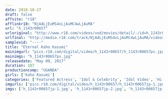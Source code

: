 ```yaml
---
date: 2018-10-27
draft: false
affsite: "r18"
afflinkr18: "NjA4LjEuMS4xLjAuMC4wLjAuMA"
url: "h_1143r00657"
urloriginal: "http://www.r18.com/videos/vod/movies/detail/-/id=h_1143r00657"
urlfinal: "http://media.r18.com/track/NjA4LjEuMS4xLjAuMC4wLjAuMA/videos/vod/movies/detail/-/id=h_1143r00657"
samplevid: "----"
title: "Eternal Kaho Kasumi"
mainimgurl: "pics.r18.com/digital/video/h_1143r00657/h_1143r00657ps.jpg"
mainimgs: "h_1143r00657ps.jpg"
releasedate: "May 09, 2017"
duration: 187
productioncomp: "UGANDA"
girls: ['Kaho Kasumi']
categories: ['Featured Actress', 'Idol & Celebrity', 'Idol Video', 'Hi-Def']
imgurls: ['pics.r18.com/digital/video/h_1143r00657/h_1143r00657jp-1.jpg', 'pics.r18.com/digital/video/h_1143r00657/h_1143r00657jp-2.jpg', 'pics.r18.com/digital/video/h_1143r00657/h_1143r00657jp-3.jpg', 'pics.r18.com/digital/video/h_1143r00657/h_1143r00657jp-4.jpg', 'pics.r18.com/digital/video/h_1143r00657/h_1143r00657jp-5.jpg', 'pics.r18.com/digital/video/h_1143r00657/h_1143r00657jp-6.jpg', 'pics.r18.com/digital/video/h_1143r00657/h_1143r00657jp-7.jpg', 'pics.r18.com/digital/video/h_1143r00657/h_1143r00657jp-8.jpg', 'pics.r18.com/digital/video/h_1143r00657/h_1143r00657jp-9.jpg', 'pics.r18.com/digital/video/h_1143r00657/h_1143r00657jp-10.jpg', 'pics.r18.com/digital/video/h_1143r00657/h_1143r00657jp-11.jpg', 'pics.r18.com/digital/video/h_1143r00657/h_1143r00657jp-12.jpg', 'pics.r18.com/digital/video/h_1143r00657/h_1143r00657jp-13.jpg', 'pics.r18.com/digital/video/h_1143r00657/h_1143r00657jp-14.jpg', 'pics.r18.com/digital/video/h_1143r00657/h_1143r00657jp-15.jpg', 'pics.r18.com/digital/video/h_1143r00657/h_1143r00657jp-16.jpg', 'pics.r18.com/digital/video/h_1143r00657/h_1143r00657jp-17.jpg', 'pics.r18.com/digital/video/h_1143r00657/h_1143r00657jp-18.jpg', 'pics.r18.com/digital/video/h_1143r00657/h_1143r00657jp-19.jpg', 'pics.r18.com/digital/video/h_1143r00657/h_1143r00657jp-20.jpg']
imgs: ['h_1143r00657jp-1.jpg', 'h_1143r00657jp-2.jpg', 'h_1143r00657jp-3.jpg', 'h_1143r00657jp-4.jpg', 'h_1143r00657jp-5.jpg', 'h_1143r00657jp-6.jpg', 'h_1143r00657jp-7.jpg', 'h_1143r00657jp-8.jpg', 'h_1143r00657jp-9.jpg', 'h_1143r00657jp-10.jpg', 'h_1143r00657jp-11.jpg', 'h_1143r00657jp-12.jpg', 'h_1143r00657jp-13.jpg', 'h_1143r00657jp-14.jpg', 'h_1143r00657jp-15.jpg', 'h_1143r00657jp-16.jpg', 'h_1143r00657jp-17.jpg', 'h_1143r00657jp-18.jpg', 'h_1143r00657jp-19.jpg', 'h_1143r00657jp-20.jpg']
---
```

